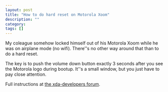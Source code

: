 ```yaml
---
layout: post
title: "How to do hard reset on Motorola Xoom"
description: ""
category:
tags: []
---
```



My coleague somehow locked himself out of his Motorola Xoom while he was on airplane mode
(no wifi).  There''s no other way around that than to do a hard reset.

The key is to push the volume down button exactly 3 seconds after you see
the Motorola logo during bootup.  It''s a small window, but you just have to pay close
attention.

Full instructions at [the xda-developers forum](http://www.xoomforums.com/forum/motorola-xoom-help/16856-attempted-ics-update-stuck-starting-fastboot-protocol-support.html).


